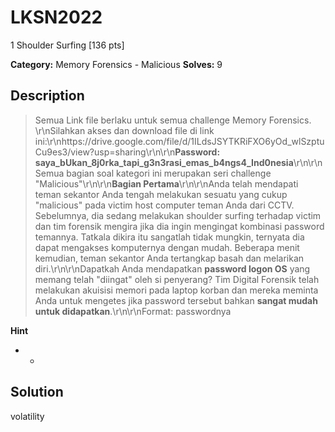 # LKSN2022

1 Shoulder Surfing [136 pts]

**Category:** Memory Forensics - Malicious
**Solves:** 9

## Description
>Semua Link file berlaku untuk semua challenge Memory Forensics. \r\nSilahkan akses dan download file di link ini:\r\nhttps://drive.google.com/file/d/1ILdsJSYTKRiFXO6yOd_wlSzptuCu9es3/view?usp=sharing\r\n\r\n**Password: saya_bUkan_8j0rka_tapi_g3n3rasi_emas_b4ngs4_Ind0nesia**\r\n\r\nSemua bagian soal kategori ini merupakan seri challenge "Malicious"\r\n\r\n**Bagian Pertama**\r\n\r\nAnda telah mendapati teman sekantor Anda tengah melakukan sesuatu yang cukup "malicious" pada victim host computer teman Anda dari CCTV. Sebelumnya, dia sedang melakukan shoulder surfing terhadap victim dan tim forensik mengira jika dia ingin mengingat kombinasi password temannya. Tatkala dikira itu sangatlah tidak mungkin, ternyata dia dapat mengakses komputernya dengan mudah. Beberapa menit kemudian, teman sekantor Anda tertangkap basah dan melarikan diri.\r\n\r\nDapatkah Anda mendapatkan **password logon OS** yang memang telah "diingat" oleh si penyerang? Tim Digital Forensik telah melakukan akuisisi memori pada laptop korban dan mereka meminta Anda untuk  mengetes jika password tersebut bahkan **sangat mudah untuk didapatkan**.\r\n\r\nFormat: passwordnya

**Hint**
* -

## Solution
volatility
